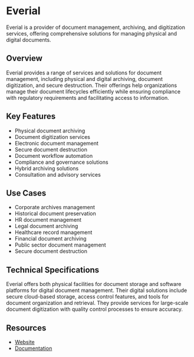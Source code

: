 # Everial

Everial is a provider of document management, archiving, and digitization services, offering comprehensive solutions for managing physical and digital documents.

## Overview

Everial provides a range of services and solutions for document management, including physical and digital archiving, document digitization, and secure destruction. Their offerings help organizations manage their document lifecycles efficiently while ensuring compliance with regulatory requirements and facilitating access to information.

## Key Features

- Physical document archiving
- Document digitization services
- Electronic document management
- Secure document destruction
- Document workflow automation
- Compliance and governance solutions
- Hybrid archiving solutions
- Consultation and advisory services

## Use Cases

- Corporate archives management
- Historical document preservation
- HR document management
- Legal document archiving
- Healthcare record management
- Financial document archiving
- Public sector document management
- Secure document destruction

## Technical Specifications

Everial offers both physical facilities for document storage and software platforms for digital document management. Their digital solutions include secure cloud-based storage, access control features, and tools for document organization and retrieval. They provide services for large-scale document digitization with quality control processes to ensure accuracy.

## Resources

- [Website](https://www.everial.com)
- [Documentation](https://www.everial.com/resources)
